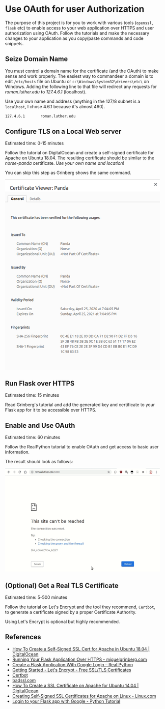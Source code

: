 # Use OAuth for user Authorization

The purpose of this project is for you to work with various tools (`openssl`, `flask` etc) to enable access to your web application over HTTPS and user authorization using OAuth. Follow the tutorials and make the necessary changes to your application as you copy/paste commands and code snippets.

## Seize Domain Name

You must control a domain name for the certificate (and the OAuth) to make sense and work properly. The easiest way to commandeer a domain is to edit `/etc/hosts` file on Ubuntu or `c:\Windows\System32\drivers\etc\` on Windows. Adding the following line to that file will redirect any requests for *roman.luther.edu* to *127.4.6.1* (localhost).

Use your own name and address (anything in the 127/8 subnet is a `localhost`, I chose 4.6.1 because it's almost 460).

```bash
127.4.6.1       roman.luther.edu
```

## Configure TLS on a Local Web server

Estimated time: 0-15 minutes

Follow the tutorial on DigitalOcean and create a self-signed certificate for Apache on Ubuntu 18.04. The resulting certificate should be similar to the *norse-panda* certificate. *Use your own name and location*!

You can skip this step as Grinberg shows the same command.

![Self-signed cert](norse-panda.png)

## Run Flask over HTTPS

Estimated time: 15 minutes

Read Grinberg's tutorial and add the generated key and certificate to your Flask app for it to be accessible over HTTPS.

## Enable and Use OAuth

Estimated time: 60 minutes

Follow the RealPython tutorial to enable OAuth and get access to basic user information.

The result should look as follows:

![OAuth](oauth.gif)

## (Optional) Get a Real TLS Certificate

Estimated time: 5-500 minutes

Follow the tutorial on Let's Encrypt and the tool they recommend, `Certbot`, to generate a certificate signed by a proper Certificate Authority.

Using Let's Encrypt is optional but highly recommended.

## References

* [How To Create a Self-Signed SSL Cert for Apache in Ubuntu 18.04 | DigitalOcean](https://www.digitalocean.com/community/tutorials/how-to-create-a-self-signed-ssl-certificate-for-apache-in-ubuntu-18-04)
* [Running Your Flask Application Over HTTPS - miguelgrinberg.com](https://blog.miguelgrinberg.com/post/running-your-flask-application-over-https)
* [Create a Flask Application With Google Login – Real Python](https://realpython.com/flask-google-login/)
* [Getting Started - Let's Encrypt - Free SSL/TLS Certificates](https://letsencrypt.org/getting-started/)
* [Certbot](https://certbot.eff.org/)
* [badssl.com](https://badssl.com/)
* [How To Create a SSL Certificate on Apache for Ubuntu 14.04 | DigitalOcean](https://www.digitalocean.com/community/tutorials/how-to-create-a-ssl-certificate-on-apache-for-ubuntu-14-04)
* [Creating Self-Signed SSL Certificates for Apache on Linux - Linux.com](https://www.linux.com/training-tutorials/creating-self-signed-ssl-certificates-apache-linux/)
* [Login to your Flask app with Google - Python Tutorial](https://pythonspot.com/login-to-flask-app-with-google/)
